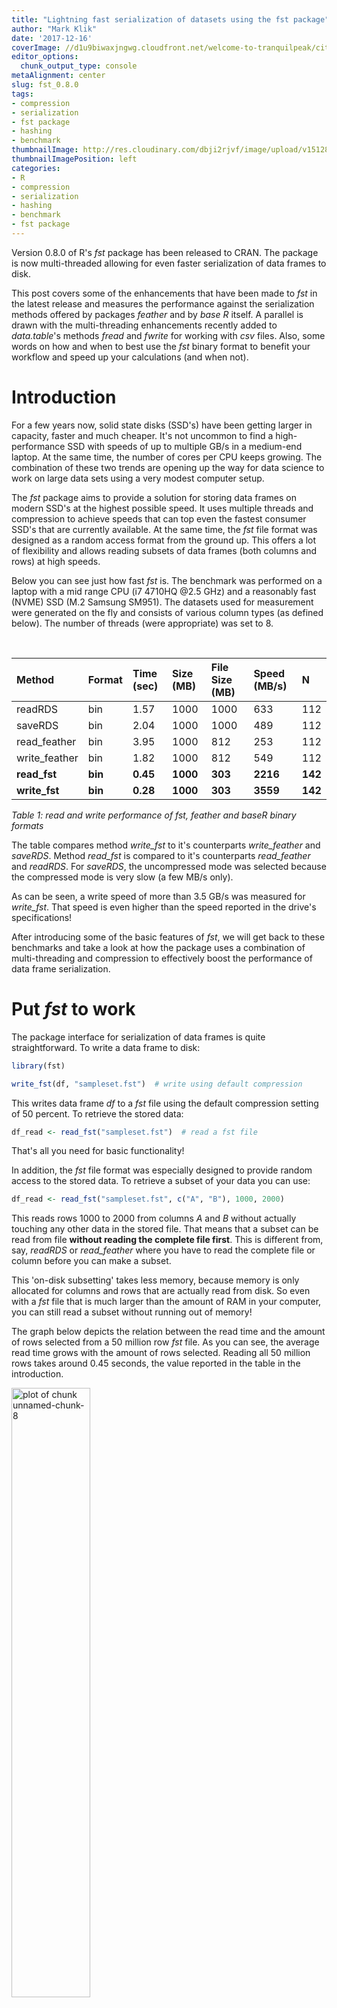 ```yaml
---
title: "Lightning fast serialization of datasets using the fst package"
author: "Mark Klik"
date: '2017-12-16'
coverImage: //d1u9biwaxjngwg.cloudfront.net/welcome-to-tranquilpeak/city.jpg
editor_options:
  chunk_output_type: console
metaAlignment: center
slug: fst_0.8.0
tags:
- compression
- serialization
- fst package
- hashing
- benchmark
thumbnailImage: http://res.cloudinary.com/dbji2rjvf/image/upload/v1512862863/parallel2_i7p1pu.png
thumbnailImagePosition: left
categories:
- R
- compression
- serialization
- hashing
- benchmark
- fst package
---
```


Version 0.8.0 of R's _fst_ package has been released to CRAN. The package is now multi-threaded allowing for even faster serialization of data frames to disk.

<!--more-->

This post covers some of the enhancements that have been made to _fst_ in the latest release and measures the performance against the serialization methods offered by packages _feather_ and by _base R_ itself. A parallel is drawn with the multi-threading enhancements recently added to _data.table_'s methods _fread_ and _fwrite_ for working with  _csv_ files. Also, some words on how and when to best use the _fst_ binary format to benefit your workflow and speed up your calculations (and when not).


<!-- toc -->

# Introduction

For a few years now, solid state disks (SSD's) have been getting larger in capacity, faster and much cheaper. It's not uncommon to find a high-performance SSD with speeds of up to multiple GB/s in a medium-end laptop. At the same time, the number of cores per CPU keeps growing. The combination of these two trends are opening up the way for data science to work on large data sets using a very modest computer setup.

The _fst_ package aims to provide a solution for storing data frames on modern SSD's at the highest possible speed. It uses multiple threads and compression to achieve speeds that can top even the fastest consumer SSD's that are currently available. At the same time, the _fst_ file format was designed as a random access format from the ground up. This offers a lot of flexibility and allows reading subsets of data frames (both columns and rows) at high speeds.

Below you can see just how fast _fst_ is. The benchmark was performed on a laptop with a mid range CPU (i7 4710HQ @2.5 GHz) and a reasonably fast (NVME) SSD (M.2 Samsung SM951). The datasets used for measurement were generated on the fly and consists of various column types (as defined below). The number of threads (were appropriate) was set to 8.

<br>


|Method        |Format  |Time (sec) |Size (MB) |File Size (MB) |Speed (MB/s) |N       |
|:-------------|:-------|:----------|:---------|:--------------|:------------|:-------|
|readRDS       |bin     |1.57       |1000      |1000           |633          |112     |
|saveRDS       |bin     |2.04       |1000      |1000           |489          |112     |
|read_feather  |bin     |3.95       |1000      |812            |253          |112     |
|write_feather |bin     |1.82       |1000      |812            |549          |112     |
|**read_fst**  |**bin** |**0.45**   |**1000**  |**303**        |**2216**     |**142** |
|**write_fst** |**bin** |**0.28**   |**1000**  |**303**        |**3559**     |**142** |
_Table 1: read and write performance of fst, feather and baseR binary formats_

The table compares method _write\_fst_ to it's counterparts _write\_feather_ and _saveRDS_. Method _read\_fst_ is compared to it's counterparts _read\_feather_ and _readRDS_. For _saveRDS_, the uncompressed mode was selected because the compressed mode is very slow (a few MB/s only).

As can be seen, a write speed of more than 3.5 GB/s was measured for _write\_fst_. That speed is even higher than the speed reported in the drive's specifications! 

After introducing some of the basic features of _fst_, we will get back to these benchmarks and take a look at how the package uses a combination of multi-threading and compression to effectively boost the performance of data frame serialization.

# Put _fst_ to work

The package interface for serialization of data frames is quite straightforward. To write a data frame to disk:


```r
library(fst)

write_fst(df, "sampleset.fst")  # write using default compression
```

This writes data frame _df_ to a _fst_ file using the default compression setting of 50 percent. To retrieve the stored data:


```r
df_read <- read_fst("sampleset.fst")  # read a fst file
```

That's all you need for basic functionality!

In addition, the _fst_ file format was especially designed to provide random access to the stored data. To retrieve a subset of your data you can use:


```r
df_read <- read_fst("sampleset.fst", c("A", "B"), 1000, 2000)
```



This reads rows 1000 to 2000 from columns _A_ and _B_ without actually touching any other data in the stored file. That means that a subset can be read from file **without reading the complete file first**. This is different from, say, _readRDS_ or _read\_feather_ where you have to read the complete file or column before you can make a subset.

This 'on-disk subsetting' takes less memory, because memory is only allocated for columns and rows that are actually read from disk. So even with a _fst_ file that is much larger than the amount of RAM in your computer, you can still read a subset without running out of memory!

The graph below depicts the relation between the read time and the amount of rows selected from a 50 million row _fst_ file. As you can see, the average read time grows with the amount of rows selected. Reading all 50 million rows takes around 0.45 seconds, the value reported in the table in the introduction.

<img src="/img/fst_0.8.0/img/fig-unnamed-chunk-8-1.png" title="plot of chunk unnamed-chunk-8" alt="plot of chunk unnamed-chunk-8" width="50%" />

# Some basic speed measurements

The read and write speed of _fst_ depends on the compression setting and the number of threads used. To get an idea about these dependencies we generate a dataset containing various column types and do some speed measurements:


```r
nr_of_rows <- 5e7  # use 50 million rows

df <- 
    data.frame(

      # Logical column with mostly TRUE's, some FALSE's and few NA's
      Logical = sample(c(TRUE, FALSE, NA), prob = c(0.85, 0.1, 0.05), nr_of_rows, replace = TRUE),
  
      # Integer column with values between 1 and 100
      Integer = sample(1L:100L, nr_of_rows, replace = TRUE),
  
      # Real column simulating 'prices'
      Real = sample(sample(1:10000, 20) / 100, nr_of_rows, replace = TRUE),
  
      # Factor column with US cities
      Factor = as.factor(sample(labels(UScitiesD), nr_of_rows, replace = TRUE))
  )
```

This dataset was also used to obtain the benchmark results reported above. To get accurate timings for writing to disk we use the _microbenchmark_ package




```r
library(microbenchmark)

# perform a single measurement only to avoid disk caching
write_speed <- microbenchmark(
  write_fst(df, "sampleset.fst"),
  times = 1
)

# speed in GB/s
as.numeric(object.size(df)) / write_speed$time
```


```
## [1] 3.55976
```

So how can the measured write speed (about 3.5 GB/s) be so much higher than the maximum write speed of the SSD used (about 1.2 GB/s)? The explanation is that the actual amount of bytes that where pushed to the SSD is lower than the in-memory size of the data frame (and **less data == more speed**):


```r
# compression ratio:
as.numeric(file.size("sampleset.fst") / object.size(df))
```

```
## [1] 0.2996764
```

So the file size is about 29 percent of the original data frame size. This reduced file size is the result of using a default compression setting of 50 percent. Apart from the resulting speed increase, smaller files are also attractive from a storage point of view.


# Multi-threading

Like _data.table_, the _fst_ package uses multiple threads to read and write data. So how does the number of threads affect the performance? You can tune multithreading with:


```r
threads_fst(8)  # allow fst to use 8 threads
```

With more threads _fst_ can do more background processing such as compression. Obviously, setting more threads than there are (logical) cores available in your computer won't help you (in most cases).

The graph below shows measurements of the read- and write speeds for various 'thread settings' and number of rows. Sample sizes of 10 million and 50 million rows were used.

![plot of chunk unnamed-chunk-15](/img/fst_0.8.0/img/fig-unnamed-chunk-15-1.png)



The effects of multi-threading are quite obvious and _fst_ does well in both reading and writing (note that the bar corresponding to _Threads == 1_ is basically _fst_ before version 0.8.0). A top write speed of 3.6 GB/s was measured using 7 threads. My laptop only has 4 physical cores, but increasing beyond 4 threads still increases performance (apparently hyperthreading does work in some cases :-)).

> The measured read speeds are lower than the write speeds although the SSD has a higher read throughput according to the specifications. This probably means that there is room for some more improvements on the read speeds when the code is further optimized.

The way _fst_ uses multiple threads to do background processing is similar to how the _data.table_ packages employs multiple threads to parse and write _csv_ files:


```
## Error: <text>:4:1: unexpected '['
## 3: 
## 4: [
##    ^
```


Next to _fst_ there is another clear winner in this graph, and that is the _data.table_ package with it's methods _fwrite_ and _fread_. It stands out because the _csv_ file  format is not a binary format but a human-readable text format! Normally, binary formats would be much faster than the _csv_ format, because _csv_ takes more space on disk, is row based, uncompressed and needs to be parsed into a computer-native format to have any meaning. So any serializer that's working on _csv_ has an enormous disadvantage as compared to binary formats. Yet, the results show that _data.table_ is on par with binary formats and when more threads are used, it can even be faster. This is all due to the excellent work of the people working on the _data.table_ package. They recently created parallel implementations of _fwrite_ and _fread_ and they are very fast, an impressive piece of work!

# How compression helps to increase performance

The maximum read- and write speeds of your computer's (solid state-) disk are a given. Any read or write operations to and from disk are bound by those maximum speeds, there's not much you can do about that (except buy a faster disk).

However, the amount of data that goes back and forth between the disk and your computer memory can be reduced by using compression. If you compress your data with, let's say, a factor of two, the disk will probably spent about half the time on reading or writing that data (**less data == more speed**). The downside is that the compression itself will also take CPU time, so there is a trade-off there that depends on the speed of the disk and the CPU speed.

How does that work? Suppose a disk has an extremely high speed, then any amount of compression will lower the total speed of writing data to that disk. On the other hand, when the disk has a very low speed (say a network drive), any amount of compression would actually increase the total speed. Most setups will have maximum performance somewhere in between.

To shift the balance, the _fst_ package uses multithreading to compress data 'in the background', so while the disk is busy writing data. Using that setup, it's possible to saturate your disk and still compress data, effectively increasing the observed write (and read) speed. The figure below shows how compression impacts the performance of reading and writing data to disk.

![plot of chunk unnamed-chunk-18](/img/fst_0.8.0/img/fig-unnamed-chunk-18-1.png)

These measurements were performed on a Xeon E5 CPU machine (@2.5GHz) that has 20 physical cores. With more cores, it's easier to see the scaling effects. The horizontal groups in the figure represent the different amount of threads used (4, 8, 10 and 20). Vertically we have the read and write speeds. The colors represent various compression settings in the range of 0 to 100 (so not the number of threads like in the previous graph). Compression helps a lot to increase the write speed. If enough cores are used, the background compression can keep up with the SSD and the total write speed will increase accordingly (**less data == more speed**). The same could be expected to be true for the read speed. The effects seem to be minimal however and some more thinking is required to bring the read speed at the same level as the write speed (perhaps we need parallel file connections, larger read blocks or different multi-threading logic? [ideas are very welcome](https://github.com/fstpackage/fst/issues) :-)).

# Per-column compression optimalization

The _fst_ package uses the excellent [LZ4](http://lz4.github.io/lz4/) compressor for high speed compression at lower ratio's and the [ZSTD](http://facebook.github.io/zstd/) compressor for medium speed compression at higher ratio's. Compression is done on small (16kB) blocks of data, which allows for (almost) random access of data. Each column uses it's own compression scheme and different compressors can be mixed within a single column. This flexible setup allows for better optimized and faster compression of data.

> Note: there is still much work to be done to further optimize these compression schemes. The current version of the _fst_ package is using 'best (first) guess schemes'. Following more elaborate benchmarks in the future, these schemes will be fine-tuned for better performance and new compressors could also be added (such as dictionary based compressors optimized for text or bit-packing compressors for integers).

All compression settings in _fst_ are set as a value between 0 and 100 ('a percentage'). That percentage is translated into a mix of compression settings for each (16kB) data block. This mix is optimized (or will be :-)) for that particular data type. For example, at a compression setting of 30, data blocks in an integer column are a mix of 40 percent uncompressed blocks and 60 percent blocks compressed with LZ4 + a byte shuffle. The byte shuffle works because we are dealing with an integer column. So we use information about the specific column _type_ to enhance the compression. This is a unique feature of _fst_ that has a huge positive impact on performance.


# More new features in fst v0.8.0

## Separate core library

With this new release, the core C++ code of _fst_ is completely separated from the _fst_ 'R API' (the C++ core library is now called [_fstlib_](https://github.com/fstpackage/fstlib)). Having a separate C++ library opens up the way for other languages to implement the _fst_ format (e.g. Python, Julia, C++).

## Multi-threaded access to LZ4 and ZSTD compressors

The LZ4 and ZSTD compressors can now be used directly using methods _compress\_fst_ and _decompress\_fst_. For example, to compress the csv file  _survey\_results\_public.csv_ [from Kaggle](https://www.kaggle.com/stackoverflow/so-survey-2017) (with data about StackOverflow users), you can use:




```r
# file downloaded from https://www.kaggle.com/stackoverflow/so-survey-2017
sample_file <- "large/survey_results_public.csv"
raw_vec <- readBin(sample_file, "raw", file.size(sample_file))  # read byte contents 

# compress bytes with ZSTD
compressed_vec <- compress_fst(raw_vec, "ZSTD", 10)

length(compressed_vec) / length(raw_vec)  # compression ratio
```

```
## [1] 0.1194816
```

This compresses the contents of the _survey\_results\_public.csv_ file to about 12 percent of the original size. You can decompress again with:


```r
raw_vec_decompressed <- decompress_fst(compressed_vec)
```

What's special about the fst implementation is that it's a fully multi-threaded implementation of the underlying compression algorithms, boosting the compression and decompression speeds:





```r
# compress with LZ4 on maximum compression setting
compress_time <- microbenchmark(
  compress_fst(raw_vec, "ZSTD", 10),
  times = 10
)

# decompress again
decompress_time <- microbenchmark(
  decompress_fst(compressed_vec),
  times = 10
)

cat("Compress: ", 1e3 * as.numeric(object.size(raw_vec)) / median(compress_time$time),
    "Decompress: ", 1e3 * as.numeric(object.size(raw_vec)) / median(decompress_time$time))
```


```
## Compress:  1509.439 Decompress:  2908.441
```

The measurement was done using 8 threads. Just like with _write\_fst_, compression is done on multiple threads, but there is no optimization for specific types (because the raw input vector can contain any type of data).

## Multi-threaded hashing

The last feature that I would like to mention briefly is the multi-threaded hashing algorithm that has been added to fst v0.8.0:


```r
hash_fst(raw_vec)
```

```
## [1]  1853499107 -1914678989
```

The return value is a length two integer vector because the hashing algorithm is actually a 64-bit hashing algorithm. Based on the already fast [xxHash](http://cyan4973.github.io/xxHash/) algorithm, the speed of the multi-threaded hash implementation in _fst_ is pretty extreme:


```r
threads_fst(8)

hash_timing <- microbenchmark(
  hash_fst(raw_vec),
  times = 1000
)

# hashing speed (GB/s)
as.numeric(object.size(raw_vec)) / median(hash_timing$time)
```


```r
as.numeric(object.size(raw_vec)) / median(hash_timings$hash_timing$time)
```

```
## [1] 11.55543
```

That's a hashing speed of more than 11 GB/s !

# Format stable and backwards compatible

With CRAN release v0.8.0, the format is stable and backwards compatible. That means that all _fst_ files generated with _fst_ package v0.8.0 or later can be read by future versions of the package.

# Future plans

Many new features are planned for _fst_ thanks to a lot of requests and idea's from the community (much obliged!), a few examples:

* multi-threaded (de-)serialization of _character_ columns
* _data.table_ interface
* row bind data to an existing _fst_ file
* add columns to an existing _fst_ file
* on-disk filtering of data with small memory footprint
* hashing of data blocks for added security
* encryption
* fast sampling of a _fst_ file
* _dplyr_ interface

Thanks for making it to the end of my post (no small task) and for your interest in using _fst_!
